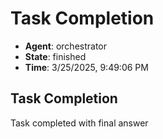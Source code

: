 # Task Completion

- **Agent**: orchestrator
- **State**: finished
- **Time**: 3/25/2025, 9:49:06 PM

## Task Completion

Task completed with final answer


